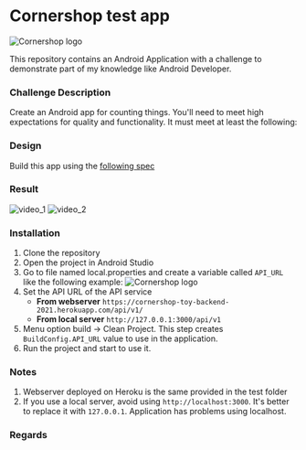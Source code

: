 # Cornershop test app

![Cornershop logo](https://encrypted-tbn0.gstatic.com/images?q=tbn:ANd9GcQRTlHsWXpc4SoMedkI5ZrZEKMmEczR_kk4sXHCOKR721mDJv--7a2i-EZl5XHZynsnz-Y&usqp=CAU)


This repository contains an Android Application with a challenge to demonstrate part of my knowledge like Android Developer.

### Challenge Description

Create an Android app for counting things. You'll need to meet high expectations for quality and functionality. It must meet at least the following:

### Design 
Build this app using the [following spec](https://www.figma.com/file/qBcG5Poxunyct1HEyvERXN/Counters-for-Android)

### Result

   ![video_1](https://i.imgur.com/0AVhSrM.gif)
   ![video_2](https://i.imgur.com/a4nzngi.gif)
   
   
### Installation

1. Clone the repository
2. Open the project in Android Studio
3. Go to file named local.properties and create a variable called `API_URL` like the following example:
![Cornershop logo](https://i.imgur.com/UwG5fzG.png)
4. Set the API URL of the API service
	* **From webserver** `https://cornershop-toy-backend-2021.herokuapp.com/api/v1/`
	* **From local server** `http://127.0.0.1:3000/api/v1`
5. Menu option build -> Clean Project. This step creates `BuildConfig.API_URL` value to use in the application.
6. Run the project and start to use it.

### Notes
1. Webserver deployed on Heroku is the same provided in the test folder
2. If you use a local server, avoid using `http://localhost:3000`. It's better to replace it with `127.0.0.1`. Application has problems using localhost. 


### Regards
